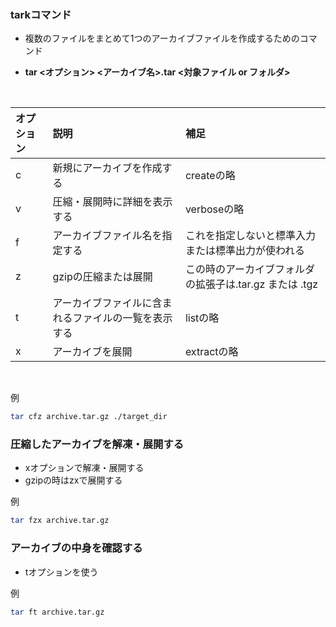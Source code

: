 ### tarkコマンド
- 複数のファイルをまとめて1つのアーカイブファイルを作成するためのコマンド

- **tar <オプション> <アーカイブ名>.tar <対象ファイル or フォルダ>**

<br>

| オプション | 説明 | 補足 | 
|   :---   |  :-  |  :-  | 
| c | 新規にアーカイブを作成する | createの略 | 
| v | 圧縮・展開時に詳細を表示する | verboseの略 | 
| f | アーカイブファイル名を指定する  | これを指定しないと標準入力 または標準出力が使われる | 
| z | gzipの圧縮または展開 | この時のアーカイブフォルダの拡張子は.tar.gz または .tgz | 
| t | アーカイブファイルに含まれるファイルの一覧を表示する | listの略 | 
| x | アーカイブを展開 | extractの略  | 

<br>

例
```bash
tar cfz archive.tar.gz ./target_dir
```

### 圧縮したアーカイブを解凍・展開する
- xオプションで解凍・展開する
- gzipの時はzxで展開する　　

例
```bash
tar fzx archive.tar.gz
```

### アーカイブの中身を確認する
- tオプションを使う

例
```bash
tar ft archive.tar.gz
```